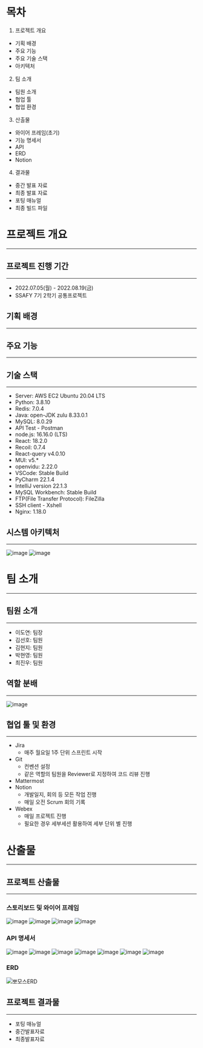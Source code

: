 # 목차
1. 프로젝트 개요
 - 기획 배경
 - 주요 기능
 - 주요 기술 스택
 - 아키텍처

2. 팀 소개
 - 팀원 소개
 - 협업 툴
 - 협업 환경

3. 산출물
 - 와이어 프레임(초기)
 - 기능 명세서
 - API
 - ERD
 - Notion

4. 결과물
 - 중간 발표 자료
 - 최종 발표 자료
 - 포팅 매뉴얼
 - 최종 빌드 파일



# 프로젝트 개요

---



## 프로젝트 진행 기간

---

- 2022.07.05(월) - 2022.08.19(금)
- SSAFY 7기 2학기 공통프로젝트



## 기획 배경

---




## 주요 기능

---




## 기술 스택

---

- Server: AWS EC2 Ubuntu 20.04 LTS
- Python: 3.8.10
- Redis: 7.0.4
- Java: open-JDK zulu 8.33.0.1
- MySQL: 8.0.29
- API Test - Postman
- node.js: 16.16.0 (LTS)
- React: 18.2.0
- Recoil: 0.7.4
- React-query v4.0.10
- MUI: v5.*
- openvidu: 2.22.0
- VSCode: Stable Build
- PyCharm 22.1.4
- IntelliJ version 22.1.3
- MySQL Workbench: Stable Build
- FTP(File Transfer Protocol): FileZilla
- SSH client - Xshell
- Nginx: 1.18.0



## 시스템 아키텍처

---

![image](https://user-images.githubusercontent.com/34851254/204149946-00de983e-52c7-421c-a45c-749414196394.png)
![image](https://user-images.githubusercontent.com/34851254/204149961-a5026480-8956-4fa8-ad09-495ca228db47.png)




## 

# 팀 소개

---

## 팀원 소개 

---

- 이도연: 팀장
- 김선호: 팀원
- 김현지: 팀원
- 박현영: 팀원
- 최진우: 팀원



## 역할 분배

---
![image](https://user-images.githubusercontent.com/34851254/204149995-cb30b78a-66e7-4e07-b0a5-6632c955801f.png)




## 협업 툴 및 환경

---

- Jira
  - 매주 월요일 1주 단위 스프린트 시작
- Git
  - 컨벤션 설정
  - 같은 역할의 팀원을 Reviewer로 지정하여 코드 리뷰 진행
- Mattermost
- Notion
  - 개발일지, 회의 등 모든 작업 진행
  - 매일 오전 Scrum 회의 기록
- Webex
  - 매일 프로젝트 진행
  - 필요한 경우 세부세션 활용하여 세부 단위 별 진행





# 산출물

---



## 프로젝트 산출물

---

### 스토리보드 및 와이어 프레임
![image](https://user-images.githubusercontent.com/34851254/204149218-151c1c96-94e7-4417-9357-ca7c7c5ca1ca.png)
![image](https://user-images.githubusercontent.com/34851254/204149265-72dd4d01-cbf1-4ec9-bc06-135e2196b0ff.png)
![image](https://user-images.githubusercontent.com/34851254/204149299-e3db904e-4832-40a9-a64e-cb9ae191c3fa.png)
![image](https://user-images.githubusercontent.com/34851254/204149313-78391c5f-9fa7-4dca-a99d-95a20be3891a.png)

### API 명세서
![image](https://user-images.githubusercontent.com/34851254/204149405-5870400f-3a6f-4679-a1f2-39c930d8d369.png)
![image](https://user-images.githubusercontent.com/34851254/204149417-e77e1a80-383c-4405-b1a0-9366d6f5cf9c.png)
![image](https://user-images.githubusercontent.com/34851254/204149438-04adbfbc-368e-4cac-a30e-75d336c64923.png)
![image](https://user-images.githubusercontent.com/34851254/204149450-ac469393-4da6-4c17-b066-ef64322471e4.png)
![image](https://user-images.githubusercontent.com/34851254/204149465-0fe8a2d6-3fa9-42fa-9280-68a466d75e66.png)
![image](https://user-images.githubusercontent.com/34851254/204149475-5fe7071a-b841-4bc6-ad54-a046be02a0d8.png)
![image](https://user-images.githubusercontent.com/34851254/204149488-4d15e43f-0ce7-4baa-bec3-06889f9370ff.png)





### ERD

![뽀모스ERD](https://user-images.githubusercontent.com/34851254/204149631-1fd53bd6-289f-4244-8a90-ad098bc46a72.png)




## 프로젝트 결과물

---

- 포팅 매뉴얼
- 중간발표자료
- 최종발표자료
